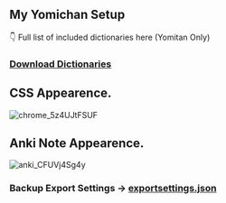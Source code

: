 ## My Yomichan Setup
👇 Full list of included dictionaries here (Yomitan Only)

### [Download Dictionaries](https://drive.google.com/file/d/19hLNyoolPaA3JlTw_cTbXHV6Irogd-Bf/view?usp=drive_link)



## CSS Appearence.
![chrome_5z4UJtFSUF](https://github.com/user-attachments/assets/5ea1ab5f-a62b-4af9-b5ce-5770ddb5ae5b)

## Anki Note Appearence.
![anki_CFUVj4Sg4y](https://github.com/user-attachments/assets/e3c5cad0-dd9d-4039-9241-0ab1fdce6236)


### Backup Export Settings -> [exportsettings.json](https://github.com/aramrw/yomichan-dict-css/releases/download/v1.0.0/yomichan-settings-2023-09-19-08-41-59.json)
